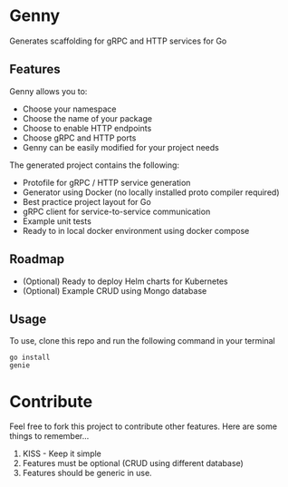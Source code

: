 # Genny                                                     

Generates scaffolding for gRPC and HTTP services for Go

## Features

Genny allows you to:

* Choose your namespace
* Choose the name of your package
* Choose to enable HTTP endpoints
* Choose gRPC and HTTP ports
* Genny can be easily modified for your project needs

The generated project contains the following:

* Protofile for gRPC / HTTP service generation
* Generator using Docker (no locally installed proto compiler required)
* Best practice project layout for Go
* gRPC client for service-to-service communication
* Example unit tests
* Ready to in local docker environment using docker compose

## Roadmap

* (Optional) Ready to deploy Helm charts for Kubernetes
* (Optional) Example CRUD using Mongo database


## Usage

To use, clone this repo and run the following command in your terminal

```shell script
go install
genie
```
# Contribute

Feel free to fork this project to contribute other features. Here are some things to remember...

1. KISS - Keep it simple
2. Features must be optional (CRUD using different database)
3. Features should be generic in use. 
